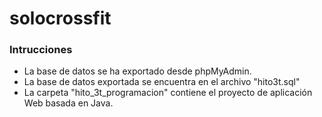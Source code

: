 # solocrossfit

### Intrucciones

- La base de datos se ha exportado desde phpMyAdmin.
- La base de datos exportada se encuentra en el archivo "hito3t.sql"
- La carpeta "hito_3t_programacion" contiene el proyecto de aplicación Web basada en Java.
